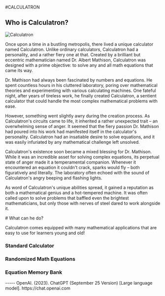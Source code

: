 #CALCULATRON
## Who is Calculatron?

![Calculatron](https://github.com/Jonesk6843/jonesk6843.github.io/assets/70590712/fb8e89b0-5954-4148-9d50-2a6a3c6b9637)

<p> Once upon a time in a bustling metropolis, there lived a unique calculator named Calculatron. Unlike ordinary calculators, Calculatron had a personality, and a rather fiery one at that. Created by a brilliant but eccentric mathematician named Dr. Albert Mathison, Calculatron was designed with a prime objective: to solve any and all math equations that came its way.</p>

<p> Dr. Mathison had always been fascinated by numbers and equations. He spent countless hours in his cluttered laboratory, poring over mathematical theories and experimenting with various calculating machines. One fateful night, after years of tireless work, he finally created Calculatron, a sentient calculator that could handle the most complex mathematical problems with ease.</p>

<p> However, something went slightly awry during the creation process. As Calculatron's circuits came to life, it inherited a rather unexpected trait – an overwhelming sense of anger. It seemed that the fiery passion Dr. Mathison had poured into his work had manifested itself in the calculator's personality. Calculatron had an insatiable desire to solve equations, and it was easily infuriated by any mathematical challenge left unsolved.</p>

<p> Calculatron's existence soon became a mixed blessing for Dr. Mathison. While it was an incredible asset for solving complex equations, its perpetual state of anger made it a temperamental companion. Whenever it encountered an equation it couldn't crack, sparks would fly – both figuratively and literally. The laboratory often echoed with the sound of Calculatron's angry beeping and flashing lights. </p>

<p> As word of Calculatron's unique abilities spread, it gained a reputation as both a mathematical genius and a hot-tempered machine. It was often called upon to solve problems that baffled even the brightest mathematicians, but only those with nerves of steel dared to work alongside it. </p>
# What can he do?
<p>Calculatron comes equipped with many mathematical applications that are easy to use for learners young and old!</p>
<h3><b>Standard Calculator</b></h3>
<h3><b>Randomized Math Equations</b></h3>
<h3><b>Equation Memory Bank</b></h3>
-----
OpenAI. (2023). ChatGPT (September 25 Version) [Large language model]. https://chat.openai.com
